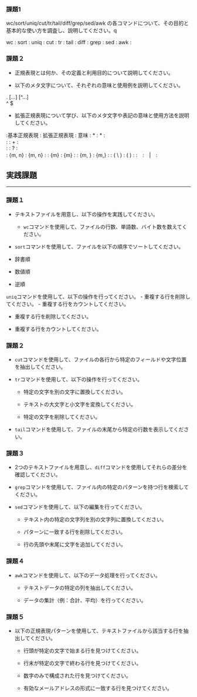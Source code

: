 ### 課題1

wc/sort/uniq/cut/tr/tail/diff/grep/sed/awk  の各コマンドについて、その目的と基本的な使い方を調査し、説明してください。q

wc :
sort :
uniq :
cut :
tr :
tail :
diff :
grep :
sed :
awk :



### 課題２

- 正規表現とは何か、その定義と利用目的について説明してください。


- 以下のメタ文字について、それぞれの意味と使用例を説明してください。

.
[…]
[^…]
\
^
$

- 拡張正規表現について学び、以下のメタ文字や表記の意味と使用方法を説明してください。

:基本正規表現 : 拡張正規表現 : 意味 
: * : * :  
:  : + :  
:  : ? :  
: \{m, n\} : {m, n} :
: \{m\} : {m} :
: \{m, \} : {m,} :
: \( \ ) : ( ) :
:　:　|　:



## 実践課題

---

### 課題１

- テキストファイルを用意し、以下の操作を実践してください。
    - `wc`コマンドを使用して、ファイルの行数、単語数、バイト数を数えてください。

 - `sort`コマンドを使用して、ファイルを以下の順序でソートしてください。
  - 辞書順
  - 数値順
  - 逆順

 `uniq`コマンドを使用して、以下の操作を行ってください。
        - 重複する行を削除してください。
        - 重複する行をカウントしてください。
- 重複する行を削除してください。

- 重複する行をカウントしてください。


### 課題２

- `cut`コマンドを使用して、ファイルの各行から特定のフィールドや文字位置を抽出してください。

- `tr`コマンドを使用して、以下の操作を行ってください。
    - 特定の文字を別の文字に置換してください。

    - テキストの大文字と小文字を変換してください。

    - 特定の文字を削除してください。

- `tail`コマンドを使用して、ファイルの末尾から特定の行数を表示してください。


### 課題３

- 2つのテキストファイルを用意し、`diff`コマンドを使用してそれらの差分を確認してください。


- `grep`コマンドを使用して、ファイル内の特定のパターンを持つ行を検索してください。


- `sed`コマンドを使用して、以下の編集を行ってください。
    - テキスト内の特定の文字列を別の文字列に置換してください。


    - パターンに一致する行を削除してください。


    - 行の先頭や末尾に文字を追加してください。

### 課題４

- `awk`コマンドを使用して、以下のデータ処理を行ってください。
    - テキストデータの特定の列を抽出してください。


    - データの集計（例：合計、平均）を行ってください。



### 課題５

- 以下の正規表現パターンを使用して、テキストファイルから該当する行を抽出してください。

    - 行頭が特定の文字で始まる行を見つけてください。


    - 行末が特定の文字で終わる行を見つけてください。


    - 数字のみで構成された行を見つけてください。


    - 有効なメールアドレスの形式に一致する行を見つけてください。

    